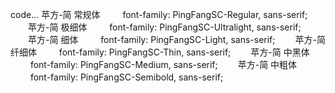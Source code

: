 <!--
 * @Date: 2021-12-14 20:50:55
 * @LastEditors: Timeout
 * @LastEditTime: 2021-12-14 20:52:05
 * @FilePath: /PingFangSC/README.md
-->

code...
苹方-简 常规体
　　 font-family: PingFangSC-Regular, sans-serif;
　　苹方-简 极细体
　　 font-family: PingFangSC-Ultralight, sans-serif;
　　苹方-简 细体
　　 font-family: PingFangSC-Light, sans-serif;
　　苹方-简 纤细体
　　 font-family: PingFangSC-Thin, sans-serif;
　　苹方-简 中黑体
　　 font-family: PingFangSC-Medium, sans-serif;
　　苹方-简 中粗体
　　 font-family: PingFangSC-Semibold, sans-serif;
